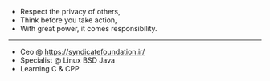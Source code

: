 - Respect the privacy of others,
- Think before you take action,
- With great power, it comes responsibility.
---
- Ceo @ https://syndicatefoundation.ir/
- Specialist @ Linux BSD Java 
- Learning C & CPP
